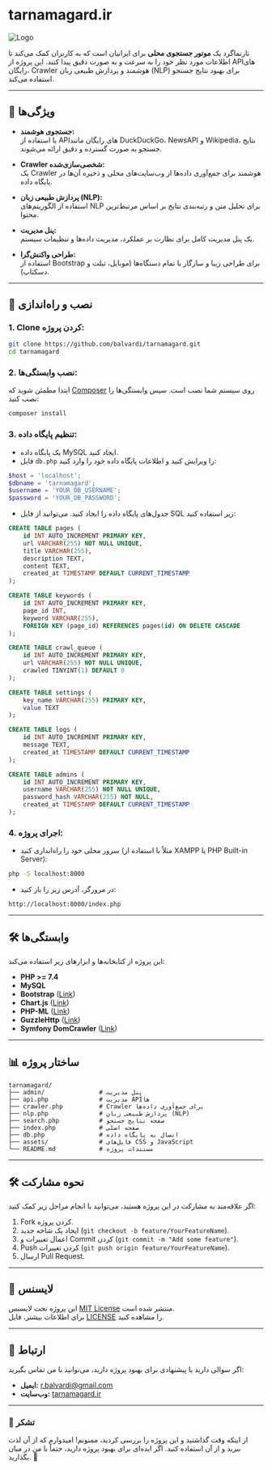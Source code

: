 # tarnamagard.ir

![Logo](https://via.placeholder.com/150) <!-- لوگوی پروژه را جایگزین کنید -->

تارنماگرد یک **موتور جستجوی محلی** برای ایرانیان است که به کاربران کمک می‌کند تا اطلاعات مورد نظر خود را به سرعت و به صورت دقیق پیدا کنند. این پروژه از API‌های رایگان، Crawler هوشمند و پردازش طبیعی زبان (NLP) برای بهبود نتایج جستجو استفاده می‌کند.

---

## 🌟 ویژگی‌ها

- **جستجوی هوشمند:**  
  با استفاده از API‌های رایگان مانند DuckDuckGo، NewsAPI و Wikipedia، نتایج جستجو به صورت گسترده و دقیق ارائه می‌شوند.

- **Crawler شخصی‌سازی‌شده:**  
  یک Crawler هوشمند برای جمع‌آوری داده‌ها از وب‌سایت‌های محلی و ذخیره آن‌ها در پایگاه داده.

- **پردازش طبیعی زبان (NLP):**  
  استفاده از الگوریتم‌های NLP برای تحلیل متن و رتبه‌بندی نتایج بر اساس مرتبط‌ترین محتوا.

- **پنل مدیریت:**  
  یک پنل مدیریت کامل برای نظارت بر عملکرد، مدیریت داده‌ها و تنظیمات سیستم.

- **طراحی واکنش‌گرا:**  
  استفاده از Bootstrap برای طراحی زیبا و سازگار با تمام دستگاه‌ها (موبایل، تبلت و دسکتاپ).

---

## 🚀 نصب و راه‌اندازی

### 1. Clone کردن پروژه:
```bash
git clone https://github.com/balvardi/tarnamagard.git
cd tarnamagard
```

### 2. نصب وابستگی‌ها:
ابتدا مطمئن شوید که [Composer](https://getcomposer.org/) روی سیستم شما نصب است. سپس وابستگی‌ها را نصب کنید:
```bash
composer install
```

### 3. تنظیم پایگاه داده:
- یک پایگاه داده MySQL ایجاد کنید.
- فایل `db.php` را ویرایش کنید و اطلاعات پایگاه داده خود را وارد کنید:
```php
$host = 'localhost';
$dbname = 'tarnamagard';
$username = 'YOUR_DB_USERNAME';
$password = 'YOUR_DB_PASSWORD';
```

- جدول‌های پایگاه داده را ایجاد کنید. می‌توانید از فایل SQL زیر استفاده کنید:
```sql
CREATE TABLE pages (
    id INT AUTO_INCREMENT PRIMARY KEY,
    url VARCHAR(255) NOT NULL UNIQUE,
    title VARCHAR(255),
    description TEXT,
    content TEXT,
    created_at TIMESTAMP DEFAULT CURRENT_TIMESTAMP
);

CREATE TABLE keywords (
    id INT AUTO_INCREMENT PRIMARY KEY,
    page_id INT,
    keyword VARCHAR(255),
    FOREIGN KEY (page_id) REFERENCES pages(id) ON DELETE CASCADE
);

CREATE TABLE crawl_queue (
    id INT AUTO_INCREMENT PRIMARY KEY,
    url VARCHAR(255) NOT NULL UNIQUE,
    crawled TINYINT(1) DEFAULT 0
);

CREATE TABLE settings (
    key_name VARCHAR(255) PRIMARY KEY,
    value TEXT
);

CREATE TABLE logs (
    id INT AUTO_INCREMENT PRIMARY KEY,
    message TEXT,
    created_at TIMESTAMP DEFAULT CURRENT_TIMESTAMP
);

CREATE TABLE admins (
    id INT AUTO_INCREMENT PRIMARY KEY,
    username VARCHAR(255) NOT NULL UNIQUE,
    password_hash VARCHAR(255) NOT NULL,
    created_at TIMESTAMP DEFAULT CURRENT_TIMESTAMP
);
```

### 4. اجرای پروژه:
- سرور محلی خود را راه‌اندازی کنید (مثلاً با استفاده از XAMPP یا PHP Built-in Server):
```bash
php -S localhost:8000
```
- در مرورگر، آدرس زیر را باز کنید:
```
http://localhost:8000/index.php
```

---

## 🛠️ وابستگی‌ها

این پروژه از کتابخانه‌ها و ابزارهای زیر استفاده می‌کند:

- **PHP >= 7.4**
- **MySQL**
- **Bootstrap** ([Link](https://getbootstrap.com/))
- **Chart.js** ([Link](https://www.chartjs.org/))
- **PHP-ML** ([Link](https://php-ml.readthedocs.io/))
- **GuzzleHttp** ([Link](https://docs.guzzlephp.org/))
- **Symfony DomCrawler** ([Link](https://symfony.com/doc/current/components/dom_crawler.html))

---

## 📊 ساختار پروژه

```
tarnamagard/
├── admin/               # پنل مدیریت
├── api.php              # مدیریت API‌ها
├── crawler.php          # Crawler برای جمع‌آوری داده‌ها
├── nlp.php              # پردازش طبیعی زبان (NLP)
├── search.php           # صفحه نتایج جستجو
├── index.php            # صفحه اصلی
├── db.php               # اتصال به پایگاه داده
├── assets/              # فایل‌های CSS و JavaScript
└── README.md            # مستندات پروژه
```

---

## 🛠️ نحوه مشارکت

اگر علاقه‌مند به مشارکت در این پروژه هستید، می‌توانید با انجام مراحل زیر کمک کنید:

1. Fork کردن پروژه.
2. ایجاد یک شاخه جدید (`git checkout -b feature/YourFeatureName`).
3. اعمال تغییرات و Commit کردن (`git commit -m "Add some feature"`).
4. Push کردن تغییرات (`git push origin feature/YourFeatureName`).
5. ارسال Pull Request.

---

## 📜 لایسنس

این پروژه تحت لایسنس [MIT License](https://opensource.org/licenses/MIT) منتشر شده است.  
برای اطلاعات بیشتر، فایل [LICENSE](LICENSE) را مشاهده کنید.

---

## 📧 ارتباط

اگر سوالی دارید یا پیشنهادی برای بهبود پروژه دارید، می‌توانید با من تماس بگیرید:

- **ایمیل:** r.balvardi@gmail.com
- **وب‌سایت:** [tarnamagard.ir](https://tarnamagard.ir)

---

### 🌟 تشکر
از اینکه وقت گذاشتید و این پروژه را بررسی کردید، ممنونم! امیدوارم که از آن لذت ببرید و از آن استفاده کنید. اگر ایده‌ای برای بهبود پروژه دارید، حتماً با من در میان بگذارید. 🚀
